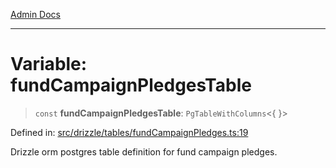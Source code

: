 [Admin Docs](/)

***

# Variable: fundCampaignPledgesTable

> `const` **fundCampaignPledgesTable**: `PgTableWithColumns`\<\{ \}\>

Defined in: [src/drizzle/tables/fundCampaignPledges.ts:19](https://github.com/Sourya07/talawa-api/blob/aac5f782223414da32542752c1be099f0b872196/src/drizzle/tables/fundCampaignPledges.ts#L19)

Drizzle orm postgres table definition for fund campaign pledges.
